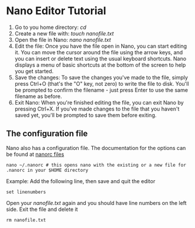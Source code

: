 # Nano Editor Tutorial

1. Go to you home directory: _cd_
2. Create a new file with: _touch nanofile.txt_
3. Open the file in Nano: _nano nanofile.txt_
3. Edit the file: Once you have the file open in Nano, you can start editing it. You can move the cursor around the file using the arrow keys, and you can insert or delete text using the usual keyboard shortcuts. Nano displays a menu of basic shortcuts at the bottom of the screen to help you get started.
4. Save the changes: To save the changes you've made to the file, simply press Ctrl+O (that's the "O" key, not zero) to write the file to disk. You'll be prompted to confirm the filename - just press Enter to use the same filename as before.
5. Exit Nano: When you're finished editing the file, you can exit Nano by pressing Ctrl+X. If you've made changes to the file that you haven't saved yet, you'll be prompted to save them before exiting.

## The configuration file

Nano also has a configuration file. The documentation for the options can be found at [nanorc files](https://www.nano-editor.org/dist/latest/nano.html#Nanorc-Files)

```shell
nano ~/.nanorc # this opens nano with the existing or a new file for .nanorc in your $HOME directory
```

Example: Add the following line, then save and quit the editor
```shell
set linenumbers
```

Open your _nanofile.txt_ again and you should have line numbers on the left side. Exit the file and delete it
```shell
rm nanofile.txt
```